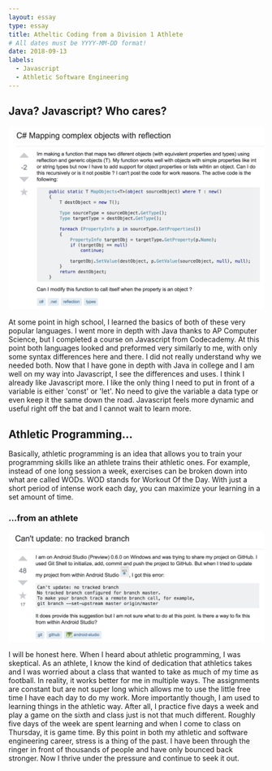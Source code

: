 ```yaml
---
layout: essay
type: essay
title: Atheltic Coding from a Division 1 Athlete
# All dates must be YYYY-MM-DD format!
date: 2018-09-13
labels:
  - Javascript 
  - Athletic Software Engineering
---
```


## Java? Javascript? Who cares?

<img class="ui big right rounded image" src="../images/SOBad.png">

At some point in high school, I learned the basics of both of these very popular languages. I went more in depth with Java thanks to AP Computer Science, but I completed a course on Javascript from Codecademy. At this point both languages looked and preformed very similarly to me, with only some syntax differences here and there. I did not really understand why we needed both. Now that I have gone in depth with Java in college and I am well on my way into Javascript, I see the differences and uses. I think I already like Javascript more. I like the only thing I need to put in front of a variable is either 'const' or 'let'. No need to give the variable a data type or even keep it the same down the road. Javascript feels more dynamic and useful right off the bat and I cannot wait to learn more. 

## Athletic Programming...

Basically, athletic programming is an idea that allows you to train your programming skills like an athlete trains their athletic ones. For example, instead of one long session a week, exercises can be broken down into what are called WODs. WOD stands for Workout Of the Day. With just a short period of intense work each day, you can maximize your learning in a set amount of time.

### ...from an athlete

<img class="ui big right rounded image" src="../images/SOGood.png">

I will be honest here. When I heard about athletic programming, I was skeptical. As an athlete, I know the kind of dedication that athletics takes and I was worried about a class that wanted to take as much of my time as football. In reality, it works better for me in multiple ways. The assignments are constant but are not super long which allows me to use the little free time I have each day to do my work. More importantly though, I am used to learning things in the athletic way. After all, I practice five days a week and play a game on the sixth and class just is not that much different. Roughly five days of the week are spent learning and when I come to class on Thursday, it is game time. By this point in both my athletic and software engineering career, stress is a thing of the past. I have been through the ringer in front of thousands of people and have only bounced back stronger. Now I thrive under the pressure and continue to seek it out. 

